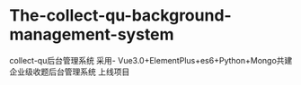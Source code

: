 # The-collect-qu-background-management-system
collect-qu后台管理系统 采用- Vue3.0+ElementPlus+es6+Python+Mongo共建企业级收题后台管理系统 上线项目
